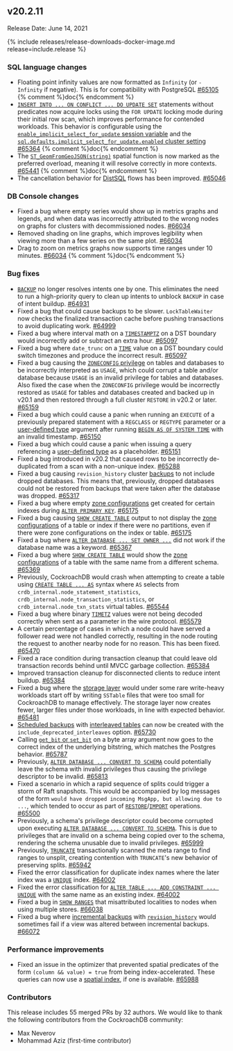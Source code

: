 ## v20.2.11

Release Date: June 14, 2021

{% include releases/release-downloads-docker-image.md release=include.release %}

<h3 id="v20-2-11-sql-language-changes">SQL language changes</h3>

- Floating point infinity values are now formatted as `Infinity` (or `-Infinity` if negative). This is for compatibility with PostgreSQL [#65105][#65105] {% comment %}doc{% endcomment %}
- [`INSERT INTO ... ON CONFLICT ... DO UPDATE SET`](https://www.cockroachlabs.com/docs/v20.2/insert#on-conflict-clause) statements without predicates now acquire locks using the `FOR UPDATE` locking mode during their initial row scan, which improves performance for contended workloads. This behavior is configurable using the [`enable_implicit_select_for_update` session variable](https://www.cockroachlabs.com/docs/v20.2/set-vars) and the [`sql.defaults.implicit_select_for_update.enabled` cluster setting](https://www.cockroachlabs.com/docs/v20.2/cluster-settings) [#65364][#65364] {% comment %}doc{% endcomment %}
- The [`ST_GeomFromGeoJSON(string)`](https://www.cockroachlabs.com/docs/v20.2/functions-and-operators#spatial-functions) spatial function is now marked as the preferred overload, meaning it will resolve correctly in more contexts. [#65441][#65441] {% comment %}doc{% endcomment %}
- The cancellation behavior for [DistSQL](https://www.cockroachlabs.com/docs/v20.2/architecture/sql-layer) flows has been improved. [#65046][#65046]

<h3 id="v20-2-11-db-console-changes">DB Console changes</h3>

- Fixed a bug where empty series would show up in metrics graphs and legends, and when data was incorrectly attributed to the wrong nodes on graphs for clusters with decommissioned nodes. [#66034][#66034]
- Removed shading on line graphs, which improves legibility when viewing more than a few series on the same plot. [#66034][#66034]
- Drag to zoom on metrics graphs now supports time ranges under 10 minutes. [#66034][#66034] {% comment %}doc{% endcomment %}

<h3 id="v20-2-11-bug-fixes">Bug fixes</h3>

- [`BACKUP`](https://www.cockroachlabs.com/docs/v20.2/backup) no longer resolves intents one by one. This eliminates the need to run a high-priority query to clean up intents to unblock `BACKUP` in case of intent buildup. [#64931][#64931]
- Fixed a bug that could cause backups to be slower. `LockTableWaiter` now checks the finalized transaction cache before pushing transactions to avoid duplicating work. [#64999][#64999]
- Fixed a bug where interval math on a [`TIMESTAMPTZ`](https://www.cockroachlabs.com/docs/v20.2/timestamp) on a DST boundary would incorrectly add or subtract an extra hour. [#65097][#65097]
- Fixed a bug where `date_trunc` on a [`TIME`](https://www.cockroachlabs.com/docs/v20.2/time) value on a DST boundary could switch timezones and produce the incorrect result. [#65097][#65097]
- Fixed a bug causing the [`ZONECONFIG` privilege](https://www.cockroachlabs.com/docs/v20.2/authorization#privileges) on tables and databases to be incorrectly interpreted as `USAGE`, which could corrupt a table and/or database because `USAGE` is an invalid privilege for tables and databases. Also fixed the case when the `ZONECONFIG` privilege would be incorrectly restored as `USAGE` for tables and databases created and backed up in v20.1 and then restored through a full cluster `RESTORE` in v20.2 or later. [#65159][#65159]
- Fixed a bug which could cause a panic when running an `EXECUTE` of a previously prepared statement with a `REGCLASS` or `REGTYPE` parameter or a [user-defined type](https://www.cockroachlabs.com/docs/v20.2/enum) argument after running [`BEGIN AS OF SYSTEM TIME`](https://www.cockroachlabs.com/docs/v20.2/as-of-system-time) with an invalid timestamp. [#65150][#65151]
- Fixed a bug which could cause a panic when issuing a query referencing a [user-defined type](https://www.cockroachlabs.com/docs/v20.2/enum) as a placeholder. [#65151][#65151]
- Fixed a bug introduced in v20.2 that caused rows to be incorrectly de-duplicated from a scan with a non-unique index. [#65288][#65288]
- Fixed a bug causing `revision_history` cluster [backups](https://www.cockroachlabs.com/docs/v20.2/backup) to not include dropped databases. This means that, previously, dropped databases could not be restored from backups that were taken after the database was dropped. [#65317][#65317]
- Fixed a bug where empty [zone configurations](https://www.cockroachlabs.com/docs/v20.2/configure-zone) get created for certain indexes during [`ALTER PRIMARY KEY`](https://www.cockroachlabs.com/docs/v20.2/alter-primary-key). [#65175][#65175]
- Fixed a bug causing [`SHOW CREATE TABLE`](https://www.cockroachlabs.com/docs/v20.2/show-create) output to not display the [zone configurations](https://www.cockroachlabs.com/docs/v20.2/configure-zone) of a table or index if there were no partitions, even if there were zone configurations on the index or table. [#65175][#65175]
- Fixed a bug where [`ALTER DATABASE ... SET OWNER ...`](https://www.cockroachlabs.com/docs/v20.2/alter-database) did not work if the database name was a keyword. [#65367][#65367]
- Fixed a bug where [`SHOW CREATE TABLE`](https://www.cockroachlabs.com/docs/v20.2/show-create) would show the [zone configurations](https://www.cockroachlabs.com/docs/v20.2/configure-zone) of a table with the same name from a different schema. [#65369][#65369]
- Previously, CockroachDB would crash when attempting to create a table using [`CREATE TABLE ... AS`](https://www.cockroachlabs.com/docs/v20.2/create-table-as) syntax where `AS` selects from `crdb_internal.node_statement_statistics`, `crdb_internal.node_transaction_statistics`, or `crdb_internal.node_txn_stats` virtual tables. [#65544][#65544]
- Fixed a bug where binary [`TIMETZ`](https://www.cockroachlabs.com/docs/v20.2/time) values were not being decoded correctly when sent as a parameter in the wire protocol. [#65579][#65579]
- A certain percentage of cases in which a node could have served a follower read were not handled correctly, resulting in the node routing the request to another nearby node for no reason. This has been fixed. [#65470][#65470]
- Fixed a race condition during transaction cleanup that could leave old transaction records behind until MVCC garbage collection. [#65384][#65384]
- Improved transaction cleanup for disconnected clients to reduce intent buildup. [#65384][#65384]
- Fixed a bug where the [storage layer](https://www.cockroachlabs.com/docs/v20.2/architecture/storage-layer) would under some rare write-heavy workloads start off by writing `SSTable` files that were too small for CockroachDB to manage effectively. The storage layer now creates fewer, larger files under those workloads, in line with expected behavior. [#65481][#65481]
- [Scheduled backups](https://www.cockroachlabs.com/docs/v20.2/manage-a-backup-schedule) with [interleaved tables](https://www.cockroachlabs.com/docs/v20.2/interleave-in-parent) can now be created with the `include_deprecated_interleaves` option. [#65730][#65730]
- Calling [`get_bit` or `set_bit`](https://www.cockroachlabs.com/docs/v20.2/functions-and-operators#string-and-byte-functions) on a byte array argument now goes to the correct index of the underlying bitstring, which matches the Postgres behavior. [#65787][#65787]
- Previously, [`ALTER DATABASE ... CONVERT TO SCHEMA`](https://www.cockroachlabs.com/docs/v20.2/alter-database) could potentially leave the schema with invalid privileges thus causing the privilege descriptor to be invalid. [#65813][#65813]
- Fixed a scenario in which a rapid sequence of splits could trigger a storm of Raft snapshots. This would be accompanied by log messages of the form `would have dropped incoming MsgApp, but allowing due to ...`, which tended to occur as part of [`RESTORE`](https://www.cockroachlabs.com/docs/v20.2/restore)/[`IMPORT`](https://www.cockroachlabs.com/docs/v20.2/import) operations. [#65500][#65500]
- Previously, a schema's privilege descriptor could become corrupted upon executing [`ALTER DATABASE ... CONVERT TO SCHEMA`](https://www.cockroachlabs.com/docs/v20.2/alter-database). This is due to privileges that are invalid on a schema being copied over to the schema, rendering the schema unusable due to invalid privileges. [#65999][#65999]
- Previously, [`TRUNCATE`](https://www.cockroachlabs.com/docs/v20.2/truncate) transactionally scanned the meta range to find ranges to unsplit, creating contention with `TRUNCATE`'s new behavior of preserving splits. [#65942][#65942]
- Fixed the error classification for duplicate index names where the later index was a [`UNIQUE`](https://www.cockroachlabs.com/docs/v20.2/unique) index. [#64002][#64002]
- Fixed the error classification for [`ALTER TABLE ... ADD CONSTRAINT ... UNIQUE`](https://www.cockroachlabs.com/docs/v20.2/alter-table) with the same name as an existing index. [#64002][#64002]
- Fixed a bug in [`SHOW RANGES`](https://www.cockroachlabs.com/docs/v20.2/show-ranges) that misattributed localities to nodes when using multiple stores. [#66038][#66038]
- Fixed a bug where [incremental backups](https://www.cockroachlabs.com/docs/v20.2/take-full-and-incremental-backups) with [`revision_history`](https://www.cockroachlabs.com/docs/v20.2/backup#options) would sometimes fail if a view was altered between incremental backups. [#66072][#66072]

<h3 id="v20-2-11-performance-improvements">Performance improvements</h3>

- Fixed an issue in the optimizer that prevented spatial predicates of the form `(column && value) = true` from being index-accelerated. These queries can now use a [spatial index](https://www.cockroachlabs.com/docs/v20.2/spatial-indexes), if one is available. [#65988][#65988]

<div class="release-note-contributors" markdown="1">

<h3 id="v20-2-11-contributors">Contributors</h3>

This release includes 55 merged PRs by 32 authors.
We would like to thank the following contributors from the CockroachDB community:

- Max Neverov
- Mohammad Aziz (first-time contributor)

</div>

[#64002]: https://github.com/cockroachdb/cockroach/pull/64002
[#64931]: https://github.com/cockroachdb/cockroach/pull/64931
[#64999]: https://github.com/cockroachdb/cockroach/pull/64999
[#65046]: https://github.com/cockroachdb/cockroach/pull/65046
[#65097]: https://github.com/cockroachdb/cockroach/pull/65097
[#65105]: https://github.com/cockroachdb/cockroach/pull/65105
[#65151]: https://github.com/cockroachdb/cockroach/pull/65151
[#65159]: https://github.com/cockroachdb/cockroach/pull/65159
[#65175]: https://github.com/cockroachdb/cockroach/pull/65175
[#65288]: https://github.com/cockroachdb/cockroach/pull/65288
[#65317]: https://github.com/cockroachdb/cockroach/pull/65317
[#65364]: https://github.com/cockroachdb/cockroach/pull/65364
[#65367]: https://github.com/cockroachdb/cockroach/pull/65367
[#65369]: https://github.com/cockroachdb/cockroach/pull/65369
[#65384]: https://github.com/cockroachdb/cockroach/pull/65384
[#65441]: https://github.com/cockroachdb/cockroach/pull/65441
[#65470]: https://github.com/cockroachdb/cockroach/pull/65470
[#65481]: https://github.com/cockroachdb/cockroach/pull/65481
[#65500]: https://github.com/cockroachdb/cockroach/pull/65500
[#65544]: https://github.com/cockroachdb/cockroach/pull/65544
[#65579]: https://github.com/cockroachdb/cockroach/pull/65579
[#65730]: https://github.com/cockroachdb/cockroach/pull/65730
[#65787]: https://github.com/cockroachdb/cockroach/pull/65787
[#65813]: https://github.com/cockroachdb/cockroach/pull/65813
[#65942]: https://github.com/cockroachdb/cockroach/pull/65942
[#65988]: https://github.com/cockroachdb/cockroach/pull/65988
[#65999]: https://github.com/cockroachdb/cockroach/pull/65999
[#66021]: https://github.com/cockroachdb/cockroach/pull/66021
[#66034]: https://github.com/cockroachdb/cockroach/pull/66034
[#66038]: https://github.com/cockroachdb/cockroach/pull/66038
[#66072]: https://github.com/cockroachdb/cockroach/pull/66072
